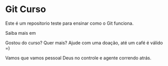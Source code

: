 # Git Curso

Este é um repositorio teste para ensinar como o Git funciona.

Saiba mais em

Gostou do curso? Quer mais? Ajude com uma doação, até um café é válido =)

Vamos que vamos pessoal Deus no controle e agente correndo atrás.

